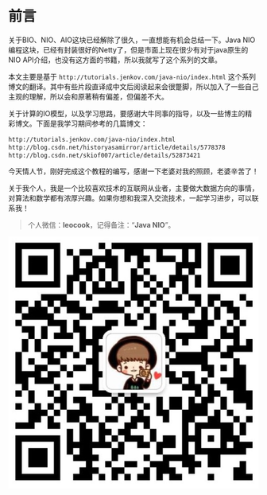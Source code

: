 # 前言

关于BIO、NIO、AIO这块已经解除了很久，一直想能有机会总结一下。Java NIO编程这块，已经有封装很好的Netty了，但是市面上现在很少有对于java原生的NIO API介绍，也没有这方面的书籍，所以我就写了这个系列的文章。

本文主要是基于 `http://tutorials.jenkov.com/java-nio/index.html` 这个系列博文的翻译。其中有些片段直译成中文后阅读起来会很蹩脚，所以加入了一些自己主观的理解，所以会和原著稍有偏差，但偏差不大。

关于计算的IO模型，以及学习思路，要感谢大牛同事的指导，以及一些博主的精彩博文。下面是我学习期间参考的几篇博文：

```
http://tutorials.jenkov.com/java-nio/index.html
http://blog.csdn.net/historyasamirror/article/details/5778378
http://blog.csdn.net/skiof007/article/details/52873421
```

今天情人节，刚好完成这个教程的编写，感谢一下老婆对我的照顾，老婆辛苦了！

关于我个人，我是一个比较喜欢技术的互联网从业者，主要做大数据方向的事情，对算法和数学都有浓厚兴趣。如果你想和我深入交流技术，一起学习进步，可以联系我！

> 个人微信：**leocook**，记得备注：“**Java NIO**”。

![](/assets/weixin.png)

